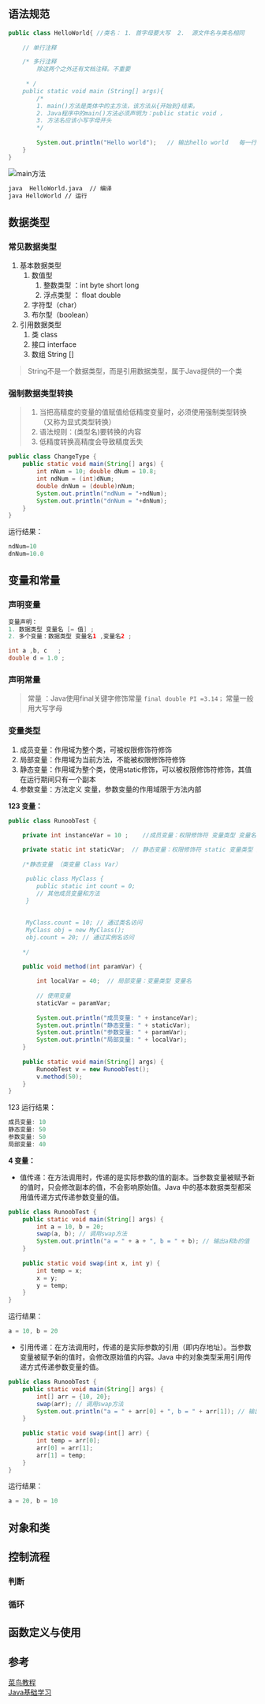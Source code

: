 ## 语法规范
```Java
public class HelloWorld{ //类名： 1. 首字母要大写  2.  源文件名与类名相同
	
	// 单行注释

	/* 多行注释
		除这两个之外还有文档注释。不重要
		
	 * /
	public static void main (String[] args){  
		/* 
		1. main()⽅法是类体中的主⽅法，该⽅法从{开始到}结束。
		2. Java程序中的main()⽅法必须声明为：public static void ，
		3. 方法名应该小写字母开头
		*/
		
		System.out.println("Hello world");   // 输出hello world   每一行代码结束必须要有;
	}
}

```

![main方法](./media/main方法.png)

```bash
java  HelloWorld.java  // 编译
java HelloWorld // 运行
```
## 数据类型

### 常见数据类型
1. 基本数据类型
	1. 数值型
		1. 整数类型 ：int byte short long
		2. 浮点类型 ： float double
	2. 字符型（char）
	3. 布尔型（boolean）
2. 引用数据类型
	1. 类 class
	2. 接口 interface
	3. 数组 String []
> String不是⼀个数据类型，⽽是引⽤数据类型，属于Java提供的⼀个类


### 强制数据类型转换
>1. 当把⾼精度的变量的值赋值给低精度变量时，必须使⽤强制类型转换（⼜称为显式类型转换） 
>2. 语法规则：(类型名)要转换的内容
>3. 低精度转换⾼精度会导致精度丢失
```java
public class ChangeType { 
	public static void main(String[] args) { 
		int nNum = 10; double dNum = 10.8; 
		int ndNum = (int)dNum; 
		double dnNum = (double)nNum; 
		System.out.println("ndNum = "+ndNum); 
		System.out.println("dnNum = "+dnNum);
	}
}
```
运行结果：
```java
ndNum=10
dnNum=10.0
```

## 变量和常量

### 声明变量
```java
变量声明： 
1. 数据类型 变量名 [= 值] ;
2. 多个变量：数据类型 变量名1 ,变量名2 ; 

int a ,b, c   ;
double d = 1.0 ;
```


### 声明常量
> 常量 ：Java使用final关键字修饰常量   `final double PI =3.14；`
常量一般用大写字母

### 变量类型
1. 成员变量：作用域为整个类，可被权限修饰符修饰
2. 局部变量：作用域为当前方法，不能被权限修饰符修饰
3. 静态变量：作用域为整个类，使用static修饰，可以被权限修饰符修饰，其值在运行期间只有一个副本
4. 参数变量：方法定义 变量，参数变量的作用域限于方法内部

**123 变量：**
```java
public class RunoobTest {

    private int instanceVar = 10 ;    //成员变量：权限修饰符 变量类型 变量名
      
    private static int staticVar;  // 静态变量：权限修饰符 static 变量类型 变量名
    
    /*静态变量 （类变量 Class Var）

	 public class MyClass {  
	    public static int count = 0;  
	    // 其他成员变量和方法  
     }
   
	 
	 MyClass.count = 10; // 通过类名访问  
	 MyClass obj = new MyClass();  
	 obj.count = 20; // 通过实例名访问
    
    */

    public void method(int paramVar) {
        
        int localVar = 40;  // 局部变量：变量类型 变量名
        
        // 使用变量
        staticVar = paramVar;
        
        System.out.println("成员变量: " + instanceVar);
        System.out.println("静态变量: " + staticVar);
        System.out.println("参数变量: " + paramVar);
        System.out.println("局部变量: " + localVar);
    }
    
    public static void main(String[] args) {
        RunoobTest v = new RunoobTest();
        v.method(50);
    }
}
```

123 运行结果：
```java
成员变量: 10
静态变量: 50
参数变量: 50
局部变量: 40
```


**4 变量：**
-  值传递：在方法调用时，传递的是实际参数的值的副本。当参数变量被赋予新的值时，只会修改副本的值，不会影响原始值。Java 中的基本数据类型都采用值传递方式传递参数变量的值。

```java
public class RunoobTest {
    public static void main(String[] args) {
        int a = 10, b = 20;
        swap(a, b); // 调用swap方法
        System.out.println("a = " + a + ", b = " + b); // 输出a和b的值
    }
    
    public static void swap(int x, int y) {
        int temp = x;
        x = y;
        y = temp;
    }
}
```

运行结果：
```java
a = 10, b = 20
```


-  引用传递：在方法调用时，传递的是实际参数的引用（即内存地址）。当参数变量被赋予新的值时，会修改原始值的内容。Java 中的对象类型采用引用传递方式传递参数变量的值。

```java
public class RunoobTest {
    public static void main(String[] args) {
        int[] arr = {10, 20};
        swap(arr); // 调用swap方法
        System.out.println("a = " + arr[0] + ", b = " + arr[1]); // 输出a和b的值
    }
   
    public static void swap(int[] arr) {
        int temp = arr[0];
        arr[0] = arr[1];
        arr[1] = temp;
    }
}
```
运行结果：
```java
a = 20, b = 10
```





## 对象和类


## 控制流程

### 判断

### 循环

## 函数定义与使用

## 参考
[菜鸟教程](https://www.runoob.com/java/java-tutorial.html)  
[Java基础学习](https://wx.zsxq.com/dweb2/index/topic_detail/182514121882442)